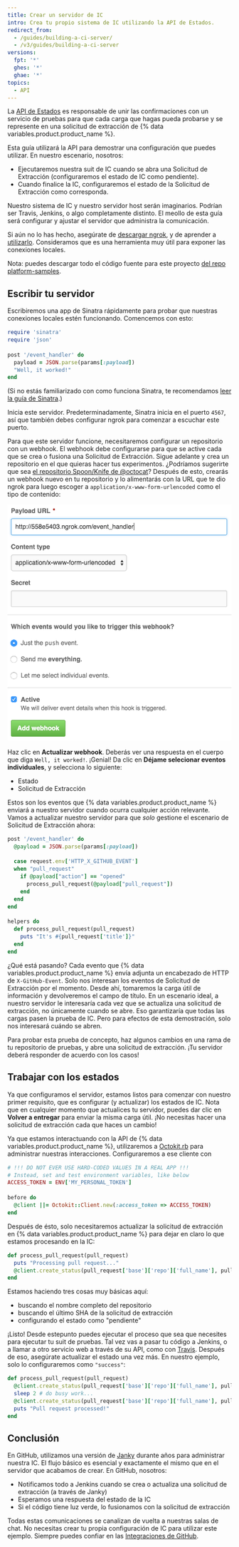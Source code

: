 ```yaml
---
title: Crear un servidor de IC
intro: Crea tu propio sistema de IC utilizando la API de Estados.
redirect_from:
  - /guides/building-a-ci-server/
  - /v3/guides/building-a-ci-server
versions:
  fpt: '*'
  ghes: '*'
  ghae: '*'
topics:
  - API
---
```




La [API de Estados][status API] es responsable de unir las confirmaciones con un servicio de pruebas para que cada carga que hagas pueda probarse y se represente en una solicitud de extracción de {% data variables.product.product_name %}.

Esta guía utilizará la API para demostrar una configuración que puedes utilizar. En nuestro escenario, nosotros:

* Ejecutaremos nuestra suit de IC cuando se abra una Solicitud de Extracción (configuraremos el estado de IC como pendiente).
* Cuando finalice la IC, configuraremos el estado de la Solicitud de Extracción como corresponda.

Nuestro sistema de IC y nuestro servidor host serán imaginarios. Podrían ser Travis, Jenkins, o algo completamente distinto. El meollo de esta guía será configurar y ajustar el servidor que administra la comunicación.

Si aún no lo has hecho, asegúrate de [descargar ngrok][ngrok], y de aprender a [utilizarlo][using ngrok]. Consideramos que es una herramienta muy útil para exponer las conexiones locales.

Nota: puedes descargar todo el código fuente para este proyecto [del repo platform-samples][platform samples].

## Escribir tu servidor

Escribiremos una app de Sinatra rápidamente para probar que nuestras conexiones locales estén funcionando. Comencemos con esto:

``` ruby
require 'sinatra'
require 'json'

post '/event_handler' do
  payload = JSON.parse(params[:payload])
  "Well, it worked!"
end
```

(Si no estás familiarizado con como funciona Sinatra, te recomendamos [leer la guía de Sinatra][Sinatra].)

Inicia este servidor. Predeterminadamente, Sinatra inicia en el puerto `4567`, así que también debes configurar ngrok para comenzar a escuchar este puerto.

Para que este servidor funcione, necesitaremos configurar un repositorio con un webhook. El webhook debe configurarse para que se active cada que se crea o fusiona una Solicitud de Extracción. Sigue adelante y crea un repositorio en el que quieras hacer tus experimentos. ¿Podríamos sugerirte que sea [el repositorio Spoon/Knife de @octocat](https://github.com/octocat/Spoon-Knife)? Después de esto, crearás un webhook nuevo en tu repositorio y lo alimentarás con la URL que te dio ngrok para luego escoger a `application/x-www-form-urlencoded` como el tipo de contenido:

![Una URL de ngrok nueva](/assets/images/webhook_sample_url.png)

Haz clic en **Actualizar webhook**. Deberás ver una respuesta en el cuerpo que diga `Well, it worked!`. ¡Genial! Da clic en **Déjame selecionar eventos individuales**, y selecciona lo siguiente:

* Estado
* Solicitud de Extracción

Estos son los eventos que {% data variables.product.product_name %} enviará a nuestro servidor cuando ocurra cualquier acción relevante. Vamos a actualizar nuestro servidor para que *solo* gestione el escenario de Solicitud de Extracción ahora:

``` ruby
post '/event_handler' do
  @payload = JSON.parse(params[:payload])

  case request.env['HTTP_X_GITHUB_EVENT']
  when "pull_request"
    if @payload["action"] == "opened"
      process_pull_request(@payload["pull_request"])
    end
  end
end

helpers do
  def process_pull_request(pull_request)
    puts "It's #{pull_request['title']}"
  end
end
```

¿Qué está pasando? Cada evento que {% data variables.product.product_name %} envía adjunta un encabezado de HTTP de `X-GitHub-Event`. Solo nos interesan los eventos de Solicitud de Extracción por el momento. Desde ahí, tomaremos la carga útil de información y devolveremos el campo de título. En un escenario ideal, a nuestro servidor le interesaría cada vez que se actualiza una solicitud de extracción, no únicamente cuando se abre. Eso garantizaría que todas las cargas pasen la prueba de IC. Pero para efectos de esta demostración, solo nos interesará cuándo se abren.

Para probar esta prueba de concepto, haz algunos cambios en una rama de tu repositorio de pruebas, y abre una solicitud de extracción. ¡Tu servidor deberá responder de acuerdo con los casos!

## Trabajar con los estados

Ya que configuramos el servidor, estamos listos para comenzar con nuestro primer requisito, que es configurar (y actualizar) los estados de IC. Nota que en cualquier momento que actualices tu servidor, puedes dar clic en **Volver a entregar** para enviar la misma carga útil. ¡No necesitas hacer una solicitud de extracción cada que haces un cambio!

Ya que estamos interactuando con la API de {% data variables.product.product_name %}, utilizaremos a [Octokit.rb][octokit.rb] para administrar nuestras interacciones. Configuraremos a ese cliente con

``` ruby
# !!! DO NOT EVER USE HARD-CODED VALUES IN A REAL APP !!!
# Instead, set and test environment variables, like below
ACCESS_TOKEN = ENV['MY_PERSONAL_TOKEN']

before do
  @client ||= Octokit::Client.new(:access_token => ACCESS_TOKEN)
end
```

Después de ésto, solo necesitaremos actualizar la solicitud de extracción en {% data variables.product.product_name %} para dejar en claro lo que estamos procesando en la IC:

``` ruby
def process_pull_request(pull_request)
  puts "Processing pull request..."
  @client.create_status(pull_request['base']['repo']['full_name'], pull_request['head']['sha'], 'pending')
end
```

Estamos haciendo tres cosas muy básicas aquí:

* buscando el nombre completo del repositorio
* buscando el último SHA de la solicitud de extracción
* configurando el estado como "pendiente"

¡Listo! Desde estepunto puedes ejecutar el proceso que sea que necesites para ejecutar tu suit de pruebas. Tal vez vas a pasar tu código a Jenkins, o a llamar a otro servicio web a través de su API, como con [Travis][travis api]. Después de eso, asegúrate actualizar el estado una vez más. En nuestro ejemplo, solo lo configuraremos como `"success"`:

``` ruby
def process_pull_request(pull_request)
  @client.create_status(pull_request['base']['repo']['full_name'], pull_request['head']['sha'], 'pending')
  sleep 2 # do busy work...
  @client.create_status(pull_request['base']['repo']['full_name'], pull_request['head']['sha'], 'success')
  puts "Pull request processed!"
end
```

## Conclusión

En GitHub, utilizamos una versión de [Janky][janky] durante años para administrar nuestra IC. El flujo básico es esencial y exactamente el mismo que en el servidor que acabamos de crear. En GitHub, nosotros:

* Notificamos todo a Jenkins cuando se crea o actualiza una solicitud de extracción (a través de Janky)
* Esperamos una respuesta del estado de la IC
* Si el código tiene luz verde, lo fusionamos con la solicitud de extracción

Todas estas comunicaciones se canalizan de vuelta a nuestras salas de chat. No necesitas crear tu propia configuración de IC para utilizar este ejemplo. Siempre puedes confiar en las [Integraciones de GitHub][integrations].

[status API]: /rest/reference/repos#statuses
[ngrok]: https://ngrok.com/
[using ngrok]: /webhooks/configuring/#using-ngrok
[platform samples]: https://github.com/github/platform-samples/tree/master/api/ruby/building-a-ci-server
[Sinatra]: http://www.sinatrarb.com/
[octokit.rb]: https://github.com/octokit/octokit.rb
[travis api]: https://api.travis-ci.org/docs/
[janky]: https://github.com/github/janky
[integrations]: https://github.com/integrations
